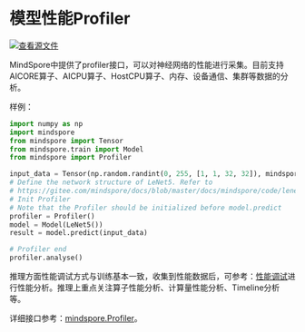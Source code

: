 # 模型性能Profiler

[![查看源文件](https://mindspore-website.obs.cn-north-4.myhuaweicloud.com/website-images/master/resource/_static/logo_source.svg)](https://gitee.com/mindspore/docs/blob/master/docs/mindspore/source_zh_cn/model_infer/ms_infer/profiling.md)

MindSpore中提供了profiler接口，可以对神经网络的性能进行采集。目前支持AICORE算子、AICPU算子、HostCPU算子、内存、设备通信、集群等数据的分析。

样例：

```python
import numpy as np
import mindspore
from mindspore import Tensor
from mindspore.train import Model
from mindspore import Profiler

input_data = Tensor(np.random.randint(0, 255, [1, 1, 32, 32]), mindspore.float32)
# Define the network structure of LeNet5. Refer to
# https://gitee.com/mindspore/docs/blob/master/docs/mindspore/code/lenet.py
# Init Profiler
# Note that the Profiler should be initialized before model.predict
profiler = Profiler()
model = Model(LeNet5())
result = model.predict(input_data)

# Profiler end
profiler.analyse()

```

推理方面性能调试方式与训练基本一致，收集到性能数据后，可参考：[性能调试](https://www.mindspore.cn/docs/zh-CN/master/model_train/optimize/profiler.html)进行性能分析。推理上重点关注算子性能分析、计算量性能分析、Timeline分析等。

详细接口参考：[mindspore.Profiler](https://www.mindspore.cn/docs/zh-CN/master/api_python/mindspore/mindspore.Profiler.html?highlight=profiler#mindspore.Profiler)。
